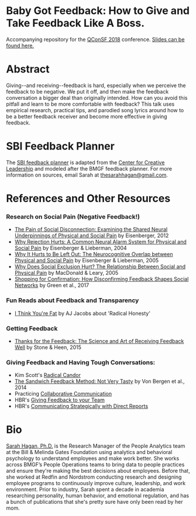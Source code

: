 # Baby Got Feedback: How to Give and Take Feedback Like A Boss.
Accompanying repository for the [QConSF 2018](http://qconsf.com/sf2018/speakers/sarah-hagan) conference. [Slides can be found here.](https://speakerdeck.com/thesarahhagan/baby-got-feedback-how-to-give-and-take-feedback-like-a-boss)

# Abstract
Giving--and receiving--feedback is hard, especially when we perceive the feedback to be negative. We put it off, and then make the feedback conversation a bigger deal than originally intended. How can you avoid this pitfall and learn to be more comfortable with feedback? This talk uses empirical research, practical tips, and parodied song lyrics around how to be a better feedback receiver and become more effective in giving feedback. 

# SBI Feedback Planner
The [SBI feedback planner](https://github.com/thesarahhagan/QConSF-Youve_Lost_That_Leader_Feelin/blob/worksheets/Feedback_Planner_SBI.pdf) is adapted from the [Center for Creative Leadership](https://www.ccl.org/) and modeled after the BMGF feedback planner. For more information on sources, email Sarah at thesarahhagan@gmail.com. 

# References and Other Resources
### Research on Social Pain (Negative Feedback!)
* [The Pain of Social Disconnection: Examining the Shared Neural Underpinnings of Physical and Social Pain]( https://www.nature.com/articles/nrn3231) by Eisenberger, 2012
* [Why Rejection Hurts: A Common Neural Alarm System for Physical and Social Pain](https://www.sciencedirect.com/science/article/pii/S1364661304001433) by Eisenberger & Lieberman, 2004
* [Why It Hurts to Be Left Out: The Neurocognitive Overlap between Physical and Social Pain](https://www.researchgate.net/publication/237332217_Why_It_Hurts_to_Be_Left_Out_The_Neurocognitive_Overlap_Between_Physical_and_Social_Pain) by Eisenberger & Lieberman, 2005
* [Why Does Social Exclusion Hurt? The Relationship Between Social and Physical Pain](http://psycnet.apa.org/record/2005-01973-004) by MacDonald & Leary, 2005
* [Shopping for Confirmation: How Disconfirming Feedback Shapes Social Networks](https://static1.squarespace.com/static/55dcde36e4b0df55a96ab220/t/59cbcf3480bd5ea25f062a39/1506529077391/Green+Gino+Staats+-+Shopping+for+Confirmation.pdf) by Green et al., 2017

### Fun Reads about Feedback and Transparency
* [I Think You're Fat](https://www.esquire.com/news-politics/a26792/honesty0707/) by AJ Jacobs about 'Radical Honesty'

### Getting Feedback
* [Thanks for the Feedback: The Science and Art of Receiving Feedback Well](https://www.amazon.com/Thanks-Feedback-Science-Receiving-Well/dp/0143127136) by Stone & Heen, 2015

### Giving Feedback and Having Tough Conversations:
* Kim Scott's [Radical Candor](https://www.radicalcandor.com/)
* [The Sandwich Feedback Method: Not Very Tasty](http://aabri.com/manuscripts/141831.pdf) by Von Bergen et al., 2014
* Practicing [Collaborative Communication](https://www.wikihow.com/Practice-Nonviolent-Communication)
* HBR's [Giving Feedback to your Team](https://hbr.org/2014/06/how-to-give-your-team-feedback)
* HBR's [Communicating Strategically with Direct Reports](https://hbr.org/2008/02/communicating-strategically-wi)


# Bio
[Sarah Hagan, Ph.D.](https://www.linkedin.com/in/sarahlakehagan/) is the Research Manager of the People Analytics team at the Bill & Melinda Gates Foundation using analytics and behavioral psychology to understand employees and make work better. She works across BMGF’s People Operations teams to bring data to people practices and ensure they're making the best decisions about employees. Before that, she worked at Redfin and Nordstrom conducting research and designing employee programs to continuously improve culture, leadership, and work environment. Prior to industry, Sarah spent a decade in academia researching personality, human behavior, and emotional regulation, and has a bunch of publications that she's pretty sure have only been read by her mom. 
